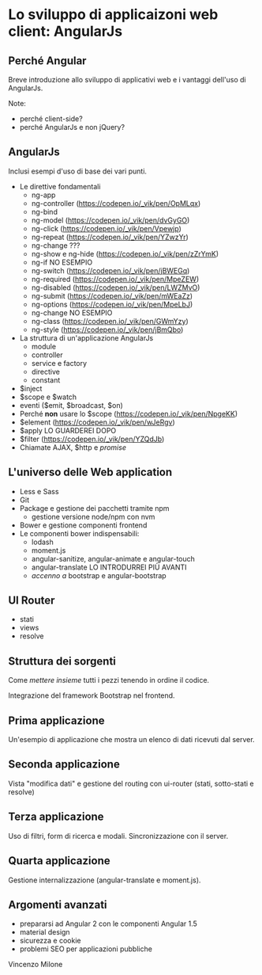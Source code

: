 # Lo sviluppo di applicaizoni web client: AngularJs

## Perché Angular

Breve introduzione allo sviluppo di applicativi web e i vantaggi dell'uso di AngularJs.

Note:
* perché client-side?
* perché AngularJs e non jQuery?

## AngularJs

Inclusi esempi d'uso di base dei vari punti.

* Le direttive fondamentali
    - ng-app
    - ng-controller (https://codepen.io/_vik/pen/OpMLqx)
    - ng-bind
    - ng-model (https://codepen.io/_vik/pen/dvGyGO)
    - ng-click (https://codepen.io/_vik/pen/Vpewjp)
    - ng-repeat (https://codepen.io/_vik/pen/YZwzYr)
    - ng-change ???
    - ng-show e ng-hide (https://codepen.io/_vik/pen/zZrYmK)
    - ng-if NO ESEMPIO
    - ng-switch (https://codepen.io/_vik/pen/jBWEGq)
    - ng-required (https://codepen.io/_vik/pen/MpeZEW)
    - ng-disabled (https://codepen.io/_vik/pen/LWZMvO)
    - ng-submit (https://codepen.io/_vik/pen/mWEaZz)
    - ng-options (https://codepen.io/_vik/pen/MpeLbJ)
    - ng-change NO ESEMPIO
    - ng-class (https://codepen.io/_vik/pen/GWmYzy)
    - ng-style (https://codepen.io/_vik/pen/jBmQbo)
* La struttura di un'applicazione AngularJs
    - module
    - controller
    - service e factory
    - directive
    - constant
* $inject
* $scope e $watch
* eventi ($emit, $broadcast, $on)
* Perché **non** usare lo $scope (https://codepen.io/_vik/pen/NpgeKK)
* $element (https://codepen.io/_vik/pen/wJeRgv)
* $apply LO GUARDEREI DOPO
* $filter (https://codepen.io/_vik/pen/YZQdJb)
* Chiamate AJAX, $http e *promise*

## L'universo delle Web application

* Less e Sass
* Git
* Package e gestione dei pacchetti tramite npm
    - gestione versione node/npm con nvm
* Bower e gestione componenti frontend
* Le componenti bower indispensabili:
    - lodash
    - moment.js
    - angular-sanitize, angular-animate e angular-touch
    - angular-translate LO INTRODURREI PIÙ AVANTI
    - *accenno a* bootstrap e angular-bootstrap   

## UI Router

* stati
* views
* resolve

## Struttura dei sorgenti

Come *mettere insieme* tutti i pezzi tenendo in ordine il codice.

Integrazione del framework Bootstrap nel frontend.

## Prima applicazione

Un'esempio di applicazione che mostra un elenco di dati ricevuti dal server.

## Seconda applicazione

Vista "modifica dati" e gestione del routing con ui-router (stati, sotto-stati e resolve)

## Terza applicazione

Uso di filtri, form di ricerca e modali. Sincronizzazione con il server.

## Quarta applicazione

Gestione internalizzazione (angular-translate e moment.js).

## Argomenti avanzati

* prepararsi ad Angular 2 con le componenti Angular 1.5
* material design
* sicurezza e cookie
* problemi SEO per applicazioni pubbliche

Vincenzo Milone

